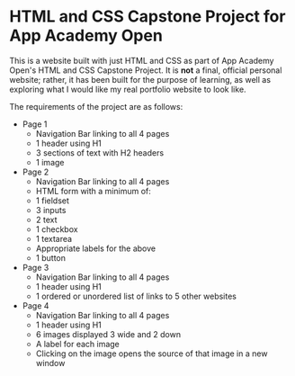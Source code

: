 # HTML and CSS Capstone Project for App Academy Open
This is a website built with just HTML and CSS as part of App Academy Open's HTML and CSS Capstone Project. It is **not** a final, official personal website; rather, it has been built for the purpose of learning, as well as exploring what I would like my real portfolio website to look like.

The requirements of the project are as follows:

- Page 1
  - Navigation Bar linking to all 4 pages
  - 1 header using H1
  - 3 sections of text with H2 headers
  - 1 image
- Page 2
  - Navigation Bar linking to all 4 pages
  - HTML form with a minimum of:
  - 1 fieldset
  - 3 inputs
  - 2 text
  - 1 checkbox
  - 1 textarea
  - Appropriate labels for the above
  - 1 button
- Page 3
  - Navigation Bar linking to all 4 pages
  - 1 header using H1
  - 1 ordered or unordered list of links to 5 other websites
- Page 4
  - Navigation Bar linking to all 4 pages
  - 1 header using H1
  - 6 images displayed 3 wide and 2 down
  - A label for each image
  - Clicking on the image opens the source of that image in a new window
